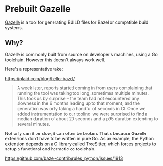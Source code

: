 # Prebuilt Gazelle

[Gazelle](https://github.com/bazelbuild/bazel-gazelle) is a tool for generating BUILD files for Bazel or compatible build systems.

## Why?

Gazelle is commonly built from source on developer's machines, using a Go toolchain.
However this doesn't always work well.

Here's a representative take:

https://plaid.com/blog/hello-bazel/

> A week later, reports started coming in from users complaining that running the tool was taking too long, sometimes multiple minutes. This took us by surprise – the team had not encountered any slowness in the 6 months leading up to that moment, and the generation was only taking a handful of seconds in CI. Once we added instrumentation to our tooling, we were surprised to find a median duration of about 20 seconds and a p95 duration extending to several minutes.

Not only can it be slow, it can often be broken. That's because Gazelle extensions don't have to be written in pure Go. As an example, the Python extension depends on a C library called TreeSitter, which forces projects to setup a functional and hermetic cc toolchain.

https://github.com/bazel-contrib/rules_python/issues/1913
